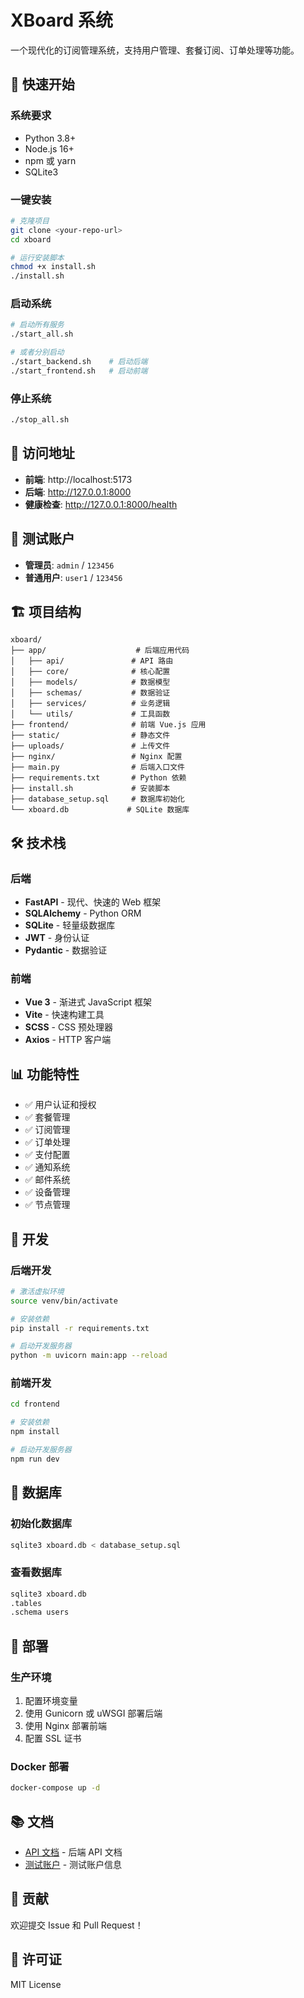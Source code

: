 # XBoard 系统

一个现代化的订阅管理系统，支持用户管理、套餐订阅、订单处理等功能。

## 🚀 快速开始

### 系统要求
- Python 3.8+
- Node.js 16+
- npm 或 yarn
- SQLite3

### 一键安装
```bash
# 克隆项目
git clone <your-repo-url>
cd xboard

# 运行安装脚本
chmod +x install.sh
./install.sh
```

### 启动系统
```bash
# 启动所有服务
./start_all.sh

# 或者分别启动
./start_backend.sh    # 启动后端
./start_frontend.sh   # 启动前端
```

### 停止系统
```bash
./stop_all.sh
```

## 📱 访问地址
- **前端**: http://localhost:5173
- **后端**: http://127.0.0.1:8000
- **健康检查**: http://127.0.0.1:8000/health

## 🔐 测试账户
- **管理员**: `admin` / `123456`
- **普通用户**: `user1` / `123456`

## 🏗️ 项目结构
```
xboard/
├── app/                    # 后端应用代码
│   ├── api/               # API 路由
│   ├── core/              # 核心配置
│   ├── models/            # 数据模型
│   ├── schemas/           # 数据验证
│   ├── services/          # 业务逻辑
│   └── utils/             # 工具函数
├── frontend/              # 前端 Vue.js 应用
├── static/                # 静态文件
├── uploads/               # 上传文件
├── nginx/                 # Nginx 配置
├── main.py                # 后端入口文件
├── requirements.txt       # Python 依赖
├── install.sh             # 安装脚本
├── database_setup.sql     # 数据库初始化
└── xboard.db             # SQLite 数据库
```

## 🛠️ 技术栈

### 后端
- **FastAPI** - 现代、快速的 Web 框架
- **SQLAlchemy** - Python ORM
- **SQLite** - 轻量级数据库
- **JWT** - 身份认证
- **Pydantic** - 数据验证

### 前端
- **Vue 3** - 渐进式 JavaScript 框架
- **Vite** - 快速构建工具
- **SCSS** - CSS 预处理器
- **Axios** - HTTP 客户端

## 📊 功能特性
- ✅ 用户认证和授权
- ✅ 套餐管理
- ✅ 订阅管理
- ✅ 订单处理
- ✅ 支付配置
- ✅ 通知系统
- ✅ 邮件系统
- ✅ 设备管理
- ✅ 节点管理

## 🔧 开发

### 后端开发
```bash
# 激活虚拟环境
source venv/bin/activate

# 安装依赖
pip install -r requirements.txt

# 启动开发服务器
python -m uvicorn main:app --reload
```

### 前端开发
```bash
cd frontend

# 安装依赖
npm install

# 启动开发服务器
npm run dev
```

## 📝 数据库

### 初始化数据库
```bash
sqlite3 xboard.db < database_setup.sql
```

### 查看数据库
```bash
sqlite3 xboard.db
.tables
.schema users
```

## 🚀 部署

### 生产环境
1. 配置环境变量
2. 使用 Gunicorn 或 uWSGI 部署后端
3. 使用 Nginx 部署前端
4. 配置 SSL 证书

### Docker 部署
```bash
docker-compose up -d
```

## 📚 文档
- [API 文档](http://127.0.0.1:8000/docs) - 后端 API 文档
- [测试账户](TEST_ACCOUNTS.md) - 测试账户信息

## 🤝 贡献
欢迎提交 Issue 和 Pull Request！

## 📄 许可证
MIT License 